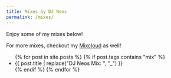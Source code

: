 ```yaml
---
title: Mixes by DJ Neos
permalink: /mixes/
---
```


Enjoy some of my mixes below!

For more mixes, checkout my [Mixcloud](https://www.mixcloud.com/n3os/) as well!

<!-- <div class="entries-{{ entries_layout }}">

    {%- for post in site.posts -%}
        {% if post.tags contains 'mix' %}
            {%- unless post.hidden -%}
                {% include archive-single.html type="list" %}
            {%- endunless -%}
        {% endif %}
    {%- endfor -%}

</div> -->
<ul>
    {% for post in site.posts %} 
        {% if post.tags contains "mix" %}
            <li>{{ post.title  | replace("DJ Neos Mix: ", "_") }}</li> 
        {% endif %}
    {% endfor %}
</ul>